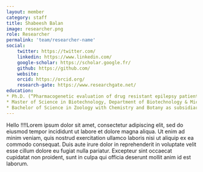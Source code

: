 ```yaml
---
layout: member
category: staff
title: Shabeesh Balan
image: researcher.png
role: Researcher
permalink: 'team/researcher-name'
social:
    twitter: https://twitter.com/
    linkedin: https://www.linkedin.com/
    google-scholar: https://scholar.google.fr/
    github: https://github.com/
    website:
    orcid: https://orcid.org/
    research-gate: https://www.researchgate.net/
education:
* Ph.D. (“Pharmacogenetic evaluation of drug resistant epilepsy patients in a south Indian population”), Department of Neurology, Sree Chitra Tirunal Institute for Medical Science and Technology, Institute of National Importance under Department of Science and Technology, India, March 2013
* Master of Science in Biotechnology, Department of Biotechnology & Microbiology, School of Life Sciences, Kannur University, Kerala, India, 2006
* Bachelor of Science in Zoology with Chemistry and Botany as subsidiaries, University of Calicut, Kerala, India, 2004
---
```


Hello !!!!Lorem ipsum dolor sit amet, consectetur adipiscing elit, sed do eiusmod tempor incididunt ut labore et dolore magna aliqua. Ut enim ad minim veniam, quis nostrud exercitation ullamco laboris nisi ut aliquip ex ea commodo consequat. Duis aute irure dolor in reprehenderit in voluptate velit esse cillum dolore eu fugiat nulla pariatur. Excepteur sint occaecat cupidatat non proident, sunt in culpa qui officia deserunt mollit anim id est laborum.
